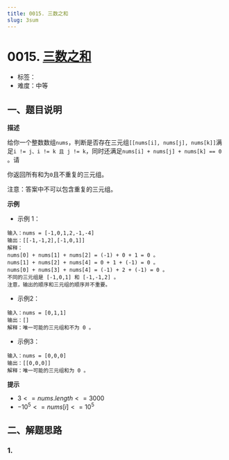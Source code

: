 ```yaml
---
title: 0015. 三数之和
slug: 3sum
---
```


# 0015. [三数之和](https://leetcode.cn/problems/3sum/)

- 标签：
- 难度：中等

## 一、题目说明

**描述**

给你一个整数数组`nums`，判断是否存在三元组`[[nums[i], nums[j], nums[k]]`满足`i != j、i != k 且 j != k`，同时还满足`nums[i] + nums[j] + nums[k] == 0 `。请

你返回所有和为`0`且不重复的三元组。

注意：答案中不可以包含重复的三元组。

**示例**

* 示例 1：

```text
输入：nums = [-1,0,1,2,-1,-4]
输出：[[-1,-1,2],[-1,0,1]]
解释：
nums[0] + nums[1] + nums[2] = (-1) + 0 + 1 = 0 。
nums[1] + nums[2] + nums[4] = 0 + 1 + (-1) = 0 。
nums[0] + nums[3] + nums[4] = (-1) + 2 + (-1) = 0 。
不同的三元组是 [-1,0,1] 和 [-1,-1,2] 。
注意，输出的顺序和三元组的顺序并不重要。
```

* 示例2：

```text
输入：nums = [0,1,1]
输出：[]
解释：唯一可能的三元组和不为 0 。
```

* 示例3：

```text
输入：nums = [0,0,0]
输出：[[0,0,0]]
解释：唯一可能的三元组和为 0 。
```

**提示**

* $3 <= nums.length <= 3000$
* $-10^5 <= nums[i] <= 10^5$

## 二、解题思路

### 1.
